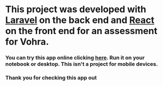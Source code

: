 # This project was developed with [Laravel](https://laravel.com/) on the back end and [React](https://reactjs.org/) on the front end for an assessment for Vohra.

### You can try this app online clicking [here](https://typing-test-app-vohra.herokuapp.com/). Run it on your notebook or desktop. This isn't a project for mobile devices.

### Thank you for checking this app out
